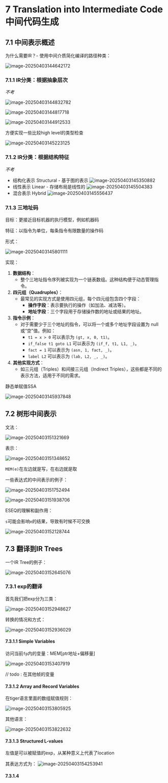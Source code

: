 # 7 Translation into Intermediate Code 中间代码生成

## 7.1 中间表示概述

为什么需要IR？- 使用中间介质简化编译的路径种类：

![image-20250403144642172](./chap7.assets/image-20250403144642172.png)

### 7.1.1 IR分类：根据抽象层次

*不考*

![image-20250403144832782](./chap7.assets/image-20250403144832782.png)

![image-20250403144817718](./chap7.assets/image-20250403144817718.png)

![image-20250403144912533](./chap7.assets/image-20250403144912533.png)

方便实现一些比较high level的类型检查

![image-20250403145223125](./chap7.assets/image-20250403145223125.png)

### 7.1.2 IR分类：根据结构特征

*不考*

- 结构化表示 Structural - 基于图的表示
    ![image-20250403145350882](./chap7.assets/image-20250403145350882.png)
- 线性表示 Linear - 存储布局是线性的
    ![image-20250403145504383](./chap7.assets/image-20250403145504383.png)
- 混合表示 Hybrid
    ![image-20250403145556437](./chap7.assets/image-20250403145556437.png)

### 7.1.3 三地址码

目标：更接近目标机器的执行模型，例如机器码

特征：以指令为单位，每条指令有限数量的操作码

形式：

![image-20250403145801111](./chap7.assets/image-20250403145801111.png)

实现：

1. **数据结构**：
    - 整个三地址指令序列被实现为一个链表数组。这种结构便于动态管理指令。
2. **四元组（Quadruples）**：
     - 最常见的实现方式是使用四元组，每个四元组包含四个字段：
         - **操作字段**：表示要执行的操作（如加法、减法等）。
         - **地址字段**：三个字段用于存储操作数的地址或结果的地址。
3. **指令示例**：
    - 对于需要少于三个地址的指令，可以将一个或多个地址字段设置为 null 或“空”值。例如：
        - `t1 = x > 0` 可以表示为 `(gt, x, 0, t1)`。
        - `if_false t1 goto L1` 可以表示为 `(if_f, t1, L1, _)`。
        - `fact = 1` 可以表示为 `(asn, 1, fact, _)`。
        - `label L2` 可以表示为 `(lab, L2, _, _)`。
4. **其他实现方式**：
     - 如三元组（Triples）和间接三元组（Indirect Triples），这些都是不同的表示方法，适用于不同的需求。

静态单赋值SSA

![image-20250403145937848](./chap7.assets/image-20250403145937848.png)

## 7.2 树形中间表示

文法：

![image-20250403151321669](./chap7.assets/image-20250403151321669.png)

表示：

![image-20250403151348652](./chap7.assets/image-20250403151348652.png)

`MEM(e)`在左边就是写，在右边就是取

一些表达式的中间表示的例子：

![image-20250403151752494](./chap7.assets/image-20250403151752494.png)

![image-20250403151938706](./chap7.assets/image-20250403151938706.png)

ESEQ的理解和副作用：

`s`可能会影响`e`的结果，导致有时候不可交换

![image-20250403152128744](./chap7.assets/image-20250403152128744.png)

## 7.3 翻译到IR Trees

一个IR Tree的例子：

![image-20250403152645076](./chap7.assets/image-20250403152645076.png)

### 7.3.1 exp的翻译

首先我们把exp分为三类：

![image-20250403152948627](./chap7.assets/image-20250403152948627.png)

转换的情况和方式：

![image-20250403152936029](./chap7.assets/image-20250403152936029.png)

#### 7.3.1.1 Simple Variables

访问当前`fp`内的变量：MEM[ptr地址+偏移量]

![image-20250403153407919](./chap7.assets/image-20250403153407919.png)

// todo : 在其他帧的变量

#### 7.3.1.2 Array and Record Variables

在tiger语言里面的数组赋值规则：

![image-20250403153805925](./chap7.assets/image-20250403153805925.png)

其他语言：

![image-20250403153822632](./chap7.assets/image-20250403153822632.png)

#### 7.3.1.3 Structured L-values

左值是可以被赋值的exp，从某种意义上代表了location

其表达方式为：
![image-20250403154253941](./chap7.assets/image-20250403154253941.png)

#### 7.3.1.4 


